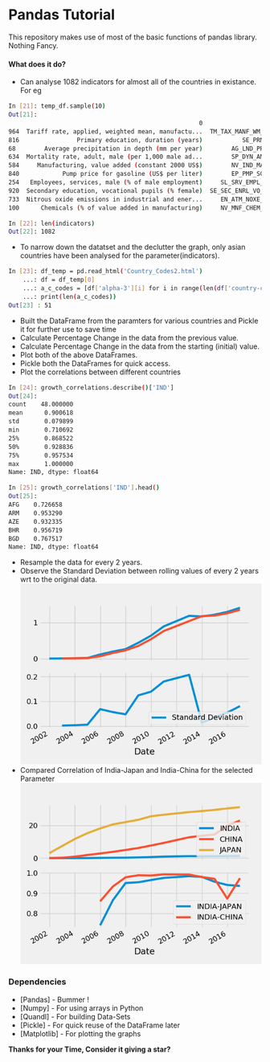 # Pandas Tutorial

This repository makes use of most of the basic functions of pandas library.
Nothing Fancy.
#### What does it do?

  - Can analyse 1082 indicators for almost all of the countries in existance.
For eg

```sh
In [21]: temp_df.sample(10)
Out[21]:
                                                     0                     1
964  Tariff rate, applied, weighted mean, manufactu...  TM_TAX_MANF_WM_AR_ZS
816                Primary education, duration (years)           SE_PRM_DURS
68        Average precipitation in depth (mm per year)        AG_LND_PRCP_MM
634  Mortality rate, adult, male (per 1,000 male ad...        SP_DYN_AMRT_MA
584     Manufacturing, value added (constant 2000 US$)        NV_IND_MANF_KD
840            Pump price for gasoline (US$ per liter)        EP_PMP_SGAS_CD
254   Employees, services, male (% of male employment)     SL_SRV_EMPL_MA_ZS
920  Secondary education, vocational pupils (% female)  SE_SEC_ENRL_VO_FE_ZS
733  Nitrous oxide emissions in industrial and ener...     EN_ATM_NOXE_EI_ZS
100      Chemicals (% of value added in manufacturing)     NV_MNF_CHEM_ZS_UN
```
```sh
In [22]: len(indicators)
Out[22]: 1082
```
  - To narrow down the datatset and the declutter the graph, only asian countries have been analysed for the parameter(indicators).
```sh
In [23]: df_temp = pd.read_html('Country_Codes2.html')
    ...: df = df_temp[0]
    ...: a_c_codes = [df['alpha-3'][i] for i in range(len(df['country-code'])) if df['region'][i] == 'Asia' ]
    ...: print(len(a_c_codes))
Out[23] : 51
```
  - Built the DataFrame from the paramters for various countries and Pickle it for further use to save time
  - Calculate Percentage Change in the data from the previous value.
  - Calculate Percentage Change in the data from the starting (initial) value.
  - Plot both of the above DataFrames. 
  - Pickle both the DataFrames for quick access.
  - Plot the correlations between different countries
 ```sh
 In [24]: growth_correlations.describe()['IND']
Out[24]:
count    48.000000
mean      0.900618
std       0.079899
min       0.710692
25%       0.868522
50%       0.928836
75%       0.957534
max       1.000000
Name: IND, dtype: float64
```
```sh
In [25]: growth_correlations['IND'].head()
Out[25]:
AFG    0.726658
ARM    0.953290
AZE    0.932335
BHR    0.956719
BGD    0.767517
Name: IND, dtype: float64
```
  - Resample the data for every 2 years.
  - Observe the Standard Deviation between rolling values of every 2 years wrt to the original data.
 ![alt text](https://github.com/revantg/basic_pandas/raw/master/Figure_1.png "Standard Deviation")
- Compared Correlation of India-Japan and India-China for the selected Parameter
 ![alt text](https://github.com/revantg/basic_pandas/raw/master/Figure_2.png "Plotting and Comparing Correlations")


### Dependencies


* [Pandas] - Bummer !
* [Numpy] - For using arrays in Python
* [Quandl] - For building Data-Sets
* [Pickle] - For quick reuse of the DataFrame later
* [Matplotlib] - For plotting the graphs


**Thanks for your Time, Consider it giving a star?**
